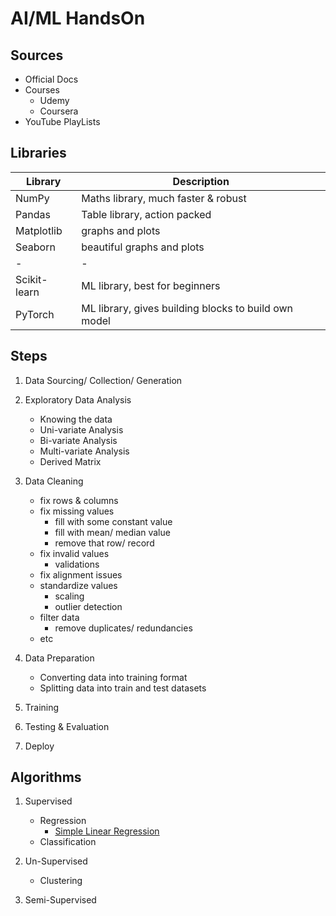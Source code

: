 # AI/ML HandsOn


## Sources
- Official Docs
- Courses
    - Udemy
    - Coursera
- YouTube PlayLists

## Libraries
| Library | Description |
| - | - |
| NumPy | Maths library, much faster & robust |
| Pandas | Table library, action packed |
| Matplotlib | graphs and plots |
| Seaborn | beautiful graphs and plots |
| - | - |
| Scikit-learn | ML library, best for beginners |
| PyTorch | ML library, gives building blocks to build own model |


## Steps
1. Data Sourcing/ Collection/ Generation

2. Exploratory Data Analysis
    - Knowing the data
    - Uni-variate Analysis
    - Bi-variate Analysis
    - Multi-variate Analysis
    - Derived Matrix

3. Data Cleaning
    - fix rows & columns
    - fix missing values
        - fill with some constant value
        - fill with mean/ median value
        - remove that row/ record
    - fix invalid values
        - validations
    - fix alignment issues
    - standardize values
        - scaling
        - outlier detection
    - filter data
        - remove duplicates/ redundancies
    - etc

4. Data Preparation
    - Converting data into training format
    - Splitting data into train and test datasets

5. Training

6. Testing & Evaluation

7. Deploy


## Algorithms
1. Supervised
    - Regression
        - [Simple Linear Regression](./Algoithms/Supervised/Regression%20-%20Simple%20Linear%20Regression/readme.md)
    - Classification

2. Un-Supervised
    - Clustering

3. Semi-Supervised


